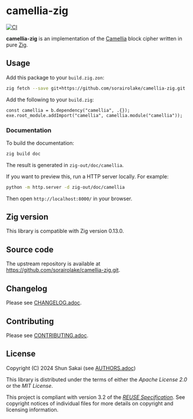 <!--
SPDX-FileCopyrightText: 2024 Shun Sakai

SPDX-License-Identifier: Apache-2.0 OR MIT
-->

# camellia-zig

[![CI][ci-badge]][ci-url]

**camellia-zig** is an implementation of the [Camellia] block cipher written in
pure [Zig].

## Usage

Add this package to your `build.zig.zon`:

```sh
zig fetch --save git+https://github.com/sorairolake/camellia-zig.git
```

Add the following to your `build.zig`:

```zig
const camellia = b.dependency("camellia", .{});
exe.root_module.addImport("camellia", camellia.module("camellia"));
```

### Documentation

To build the documentation:

```sh
zig build doc
```

The result is generated in `zig-out/doc/camellia`.

If you want to preview this, run a HTTP server locally. For example:

```sh
python -m http.server -d zig-out/doc/camellia
```

Then open `http://localhost:8000/` in your browser.

## Zig version

This library is compatible with Zig version 0.13.0.

## Source code

The upstream repository is available at
<https://github.com/sorairolake/camellia-zig.git>.

## Changelog

Please see [CHANGELOG.adoc].

## Contributing

Please see [CONTRIBUTING.adoc].

## License

Copyright (C) 2024 Shun Sakai (see [AUTHORS.adoc])

This library is distributed under the terms of either the _Apache License 2.0_
or the _MIT License_.

This project is compliant with version 3.2 of the [_REUSE Specification_]. See
copyright notices of individual files for more details on copyright and
licensing information.

[ci-badge]: https://img.shields.io/github/actions/workflow/status/sorairolake/camellia-zig/CI.yaml?branch=develop&style=for-the-badge&logo=github&label=CI
[ci-url]: https://github.com/sorairolake/camellia-zig/actions?query=branch%3Adevelop+workflow%3ACI++
[Camellia]: https://info.isl.ntt.co.jp/crypt/eng/camellia/
[Zig]: https://ziglang.org/
[CHANGELOG.adoc]: CHANGELOG.adoc
[CONTRIBUTING.adoc]: CONTRIBUTING.adoc
[AUTHORS.adoc]: AUTHORS.adoc
[_REUSE Specification_]: https://reuse.software/spec/

